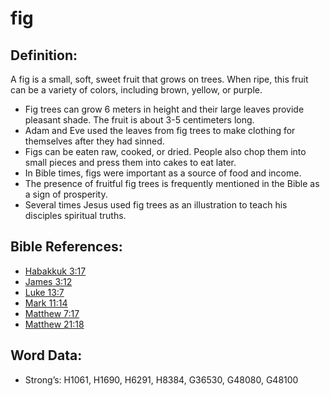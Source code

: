 # fig

## Definition:

A fig is a small, soft, sweet fruit that grows on trees. When ripe, this fruit can be a variety of colors, including brown, yellow, or purple.

* Fig trees can grow 6 meters in height and their large leaves provide pleasant shade. The fruit is about 3-5 centimeters long.
* Adam and Eve used the leaves from fig trees to make clothing for themselves after they had sinned.
* Figs can be eaten raw, cooked, or dried. People also chop them into small pieces and press them into cakes to eat later.
* In Bible times, figs were important as a source of food and income.
* The presence of fruitful fig trees is frequently mentioned in the Bible as a sign of prosperity.
* Several times Jesus used fig trees as an illustration to teach his disciples spiritual truths.

## Bible References:

* [Habakkuk 3:17](rc://en/tn/help/hab/03/17)
* [James 3:12](rc://en/tn/help/jas/03/12)
* [Luke 13:7](rc://en/tn/help/luk/13/07)
* [Mark 11:14](rc://en/tn/help/mrk/11/14)
* [Matthew 7:17](rc://en/tn/help/mat/07/17)
* [Matthew 21:18](rc://en/tn/help/mat/21/18)

## Word Data:

* Strong’s: H1061, H1690, H6291, H8384, G36530, G48080, G48100
